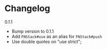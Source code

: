 # Changelog

0.1.1
  * Bump version to 0.1.1
  * Add `FNStack#use` as an alias for `FNStack#push`
  * Use double quotes on "use strict";
